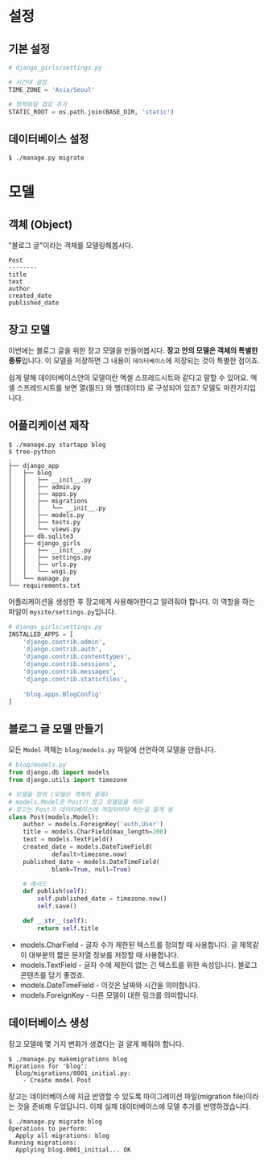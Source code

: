 # 설정

## 기본 설정

```python
# django_girls/settings.py

# 시간대 설정
TIME_ZONE = 'Asia/Seoul'

# 정적파일 경로 추가
STATIC_ROOT = os.path.join(BASE_DIR, 'static')
```



## 데이터베이스 설정

```shell
$ ./manage.py migrate
```



# 모델

## 객체 (Object)

"블로그 글"이라는 객체를 모델링해봅시다.

```
Post
--------
title
text
author
created_date
published_date
```



## 장고 모델

이번에는 블로그 글을 위한 장고 모델을 만들어봅시다. **장고 안의 모델은 객체의 특별한 종류**입니다. 이 모델을 저장하면 그 내용이 `데이터베이스`에 저장되는 것이 특별한 점이죠. 

쉽게 말해 데이터베이스안의 모델이란 엑셀 스프레드시트와 같다고 말할 수 있어요. 엑셀 스프레드시트를 보면 열(필드) 와 행(데이터) 로 구성되어 있죠? 모델도 마찬가지입니다.

## 어플리케이션 제작

```shell
$ ./manage.py startapp blog
$ tree-python
.
├── django_app
│   ├── blog
│   │   ├── __init__.py
│   │   ├── admin.py
│   │   ├── apps.py
│   │   ├── migrations
│   │   │   └── __init__.py
│   │   ├── models.py
│   │   ├── tests.py
│   │   └── views.py
│   ├── db.sqlite3
│   ├── django_girls
│   │   ├── __init__.py
│   │   ├── settings.py
│   │   ├── urls.py
│   │   └── wsgi.py
│   └── manage.py
└── requirements.txt
```

어플리케이션을 생성한 후 장고에게 사용해야한다고 알려줘야 합니다. 이 역할을 하는 파일이 `mysite/settings.py`입니다. 

```python
# django_girls/settings.py
INSTALLED_APPS = [
    'django.contrib.admin',
    'django.contrib.auth',
    'django.contrib.contenttypes',
    'django.contrib.sessions',
    'django.contrib.messages',
    'django.contrib.staticfiles',
    
    'blog.apps.BlogConfig'
]
```

## 블로그 글 모델 만들기

모든 `Model` 객체는 `blog/models.py` 파일에 선언하여 모델을 만듭니다. 

```python
# blog/models.py
from django.db import models
from django.utils import timezone

# 모델을 정의 (모델은 객체의 종류)
# models.Model은 Post가 장고 모델임을 의미
# 장고는 Post가 데이터베이스에 저장되어야 하는걸 알게 됨
class Post(models.Model):
    author = models.ForeignKey('auth.User')
    title = models.CharField(max_length=200)
    text = models.TextField()
    created_date = models.DateTimeField(
            default=timezone.now)
    published_date = models.DateTimeField(
            blank=True, null=True)

    # 메서드
    def publish(self):
        self.published_date = timezone.now()
        self.save()

    def __str__(self):
        return self.title
```

- models.CharField - 글자 수가 제한된 텍스트를 정의할 때 사용합니다. 글 제목같이 대부분의 짧은 문자열 정보를 저장할 때 사용합니다.
- models.TextField - 글자 수에 제한이 없는 긴 텍스트를 위한 속성입니다. 블로그 콘텐츠를 담기 좋겠죠.
- models.DateTimeField - 이것은 날짜와 시간을 의미합니다.
- models.ForeignKey - 다른 모델이 대한 링크를 의미합니다.

## 데이터베이스 생성

장고 모델에 몇 가지 변화가 생겼다는 걸 알게 해줘야 합니다. 

```shell
$ ./manage.py makemigrations blog
Migrations for 'blog':
  blog/migrations/0001_initial.py:
    - Create model Post
```

장고는 데이터베이스에 지금 반영할 수 있도록 마이그레이션 파일(migration file)이라는 것을 준비해 두었답니다. 이제 실제 데이터베이스에 모델 추가를 반영하겠습니다. 

```shell
$ ./manage.py migrate blog
Operations to perform:
  Apply all migrations: blog
Running migrations:
  Applying blog.0001_initial... OK
```

